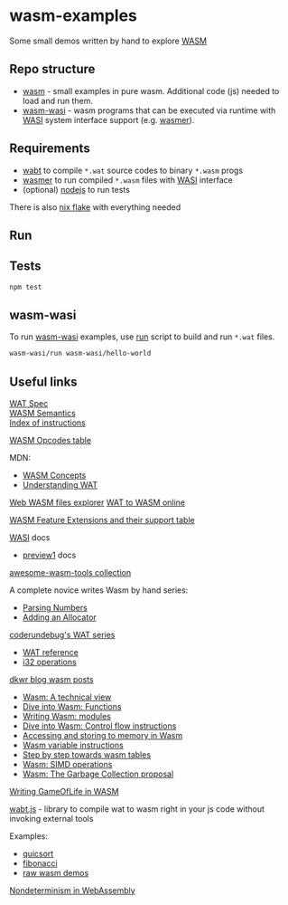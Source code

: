 # wasm-examples
Some small demos written by hand to explore [WASM](https://en.wikipedia.org/wiki/WebAssembly)

## Repo structure
- [wasm](./wasm/) - small examples in pure wasm. Additional code (js) needed to load and run them.
- [wasm-wasi](./wasm-wasi/) - wasm programs that can be executed via runtime with [WASI](https://wasi.dev/interfaces) system interface support (e.g. [wasmer](https://github.com/wasmerio/wasmer)).

## Requirements
- [wabt](https://github.com/WebAssembly/wabt) to compile `*.wat` source codes to binary `*.wasm` progs
- [wasmer](https://github.com/wasmerio/wasmer) to run compiled `*.wasm` files with [WASI](https://wasi.dev/interfaces) interface
- (optional) [nodejs](https://nodejs.org) to run tests
  
There is also [nix flake](./flake.nix) with everything needed

## Run
## Tests
```sh
npm test
```

## wasm-wasi
To run [wasm-wasi](./wasm-wasi/) examples, use [run](./wasm-wasi/run) script to build and run `*.wat` files.
```sh
wasm-wasi/run wasm-wasi/hello-world
```
## Useful links
[WAT Spec](https://webassembly.github.io/spec/core/text/index.html)  
[WASM Semantics](https://webassembly.github.io/spec/core/exec/index.html)  
[Index of instructions](https://webassembly.github.io/spec/core/appendix/index-instructions.html)  

[WASM Opcodes table](https://pengowray.github.io/wasm-ops/)

MDN:
- [WASM Concepts](https://developer.mozilla.org/en-US/docs/WebAssembly/Guides/Concepts)
- [Understanding WAT](https://developer.mozilla.org/en-US/docs/WebAssembly/Guides/Understanding_the_text_format)

[Web WASM files explorer](https://wasdk.github.io/wasmcodeexplorer/)
[WAT to WASM online](https://webassembly.github.io/wabt/demo/wat2wasm/)
  
[WASM Feature Extensions and their support table](https://webassembly.org/features/)
  
[WASI](https://github.com/WebAssembly/WASI/) docs
- [preview1](https://github.com/WebAssembly/WASI/blob/main/legacy/preview1/docs.md) docs
  
[awesome-wasm-tools collection](https://github.com/vshymanskyy/awesome-wasm-tools)
  
A complete novice writes Wasm by hand series:
- [Parsing Numbers](https://burgers.io/complete-novice-wasm-parsing-numbers)
- [Adding an Allocator](https://burgers.io/complete-novice-wasm-allocator)
  
[coderundebug's WAT series](https://coderundebug.com/learn/wat/introduction/#web-assembly)
- [WAT reference](https://coderundebug.com/learn/wat-reference/modules/#variables)
- [i32 operations](https://coderundebug.com/learn/wat-reference/i32/#i32-math)

[dkwr blog wasm posts](https://blog.dkwr.de/)
- [Wasm: A technical view](https://blog.dkwr.de/development/wasm-technical-view/)
- [Dive into Wasm: Functions](https://blog.dkwr.de/development/wasm-functions/)
- [Writing Wasm: modules](https://blog.dkwr.de/development/wasm-modules/)
- [Dive into Wasm: Control flow instructions](https://blog.dkwr.de/development/wasm-control-flow/)
- [Accessing and storing to memory in Wasm](https://blog.dkwr.de/development/wasm-memory/)
- [Wasm variable instructions](https://blog.dkwr.de/development/wasm-variable-instructions/)
- [Step by step towards wasm tables](https://blog.dkwr.de/development/wasm-tables/)
- [Wasm: SIMD operations](https://blog.dkwr.de/development/wasm-simd-operations/)
- [Wasm: The Garbage Collection proposal](https://blog.dkwr.de/development/wasm-gc-why/)

[Writing GameOfLife in WASM](https://blog.scottlogic.com/2018/04/26/webassembly-by-hand.html)
  
[wabt.js](https://www.npmjs.com/package/wabt) - library to compile wat to wasm right in your js code without invoking external tools
  
Examples:
- [quicsort](https://github.com/dominictarr/quicksort.wasm)
- [fibonacci](https://github.com/dominictarr/fib.wasm)
- [raw wasm demos](https://github.com/binji/raw-wasm)

[Nondeterminism in WebAssembly](https://github.com/WebAssembly/design/blob/main/Nondeterminism.md)
